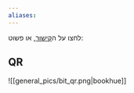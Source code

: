 ```yaml
---
aliases:
---
```


לחצו על ה[קישור](https://bitpay.poalimlinks.co.il/app/me/7F2F8493-61D9-3FED-477D-A092715B5D0E9073), או פשוט:
## QR
![[general_pics/bit_qr.png|bookhue]]

